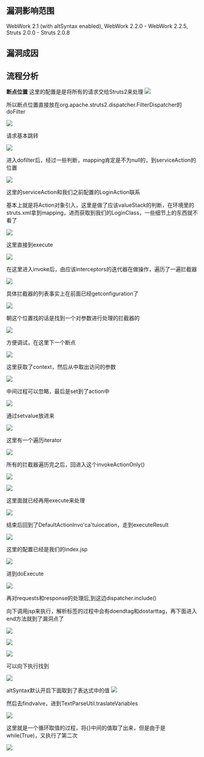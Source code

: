 ## 漏洞影响范围
WebWork 2.1 (with altSyntax enabled), WebWork 2.2.0 - WebWork 2.2.5, Struts 2.0.0 - Struts 2.0.8

## 漏洞成因

## 流程分析
**断点位置**
这里的配置是是将所有的请求交给Struts2来处理
![](attachments/Pasted%20image%2020230330064504.png)

所以断点位置直接放在org.apache.struts2.dispatcher.FilterDispatcher的doFilter

![](attachments/Pasted%20image%2020230330064920.png)

请求基本跳转

![](attachments/Pasted%20image%2020230330065258.png)

进入dofilter后，经过一些判断，mapping肯定是不为null的，到serviceAction的位置

![](attachments/Pasted%20image%2020230330065757.png)

这里的serviceAction和我们之前配置的LoginAction联系

基本上就是将Action对象引入，这里是做了应该valueStack的判断，在环境里的struts.xml拿到mapping，进而获取到我们的LoginClass，一些细节上的东西就不看了

![](attachments/Pasted%20image%2020230330070340.png)

这里直接到execute

![](attachments/Pasted%20image%2020230330070550.png)

在这里进入invoke后，由应该interceptors的迭代器在做操作，遍历了一遍拦截器

![](attachments/Pasted%20image%2020230330071116.png)

具体拦截器的列表事实上在前面已经getconfiguration了

![](attachments/Pasted%20image%2020230330124302.png)


朝这个位置找的话是找到一个对参数进行处理的拦截器的

![](attachments/Pasted%20image%2020230330124835.png)

方便调试，在这里下一个断点

![](attachments/Pasted%20image%2020230330125249.png)

这里获取了context，然后从中取出访问的参数

![](attachments/Pasted%20image%2020230330125811.png)

中间过程可以忽略，最后是set到了action中

![](attachments/Pasted%20image%2020230330130215.png)

通过setvalue放进来

![](attachments/Pasted%20image%2020230330130329.png)

这里有一个遍历iterator

![](attachments/Pasted%20image%2020230330130748.png)

所有的拦截器遍历完之后，回进入这个invokeActionOnly()

![](attachments/Pasted%20image%2020230330131025.png)

![](attachments/Pasted%20image%2020230330131614.png)

这里面就已经再用execute来处理

![](attachments/Pasted%20image%2020230330131916.png)

结束后回到了DefaultActionInvo'ca'tuiocation，走到executeResult

![](attachments/Pasted%20image%2020230330132028.png)

这里的配置已经是我们的index.jsp

![](attachments/Pasted%20image%2020230330132248.png)

进到doExecute

![](attachments/Pasted%20image%2020230330133203.png)


再对requests和response的处理后,到这边dispatcher.include()

向下调用jsp来执行，解析标签的过程中会有doendtag和dostarttag，再下面进入end方法就到了漏洞点了

![](attachments/Pasted%20image%2020230330135125.png)

![](attachments/Pasted%20image%2020230330135357.png)


![](attachments/Pasted%20image%2020230330135326.png)

可以向下执行找到

![](attachments/Pasted%20image%2020230330135730.png)

altSyntax默认开启下面取到了表达式中的值
![](attachments/Pasted%20image%2020230330135810.png)

然后去findvalve，进到TextParseUtil.traslateVariables

![](attachments/Pasted%20image%2020230330140347.png)

这里就是一个循环取值的过程，将{}中间的值取了出来，但是由于是while(True)，又执行了第二次

![](attachments/Pasted%20image%2020230330140644.png)

